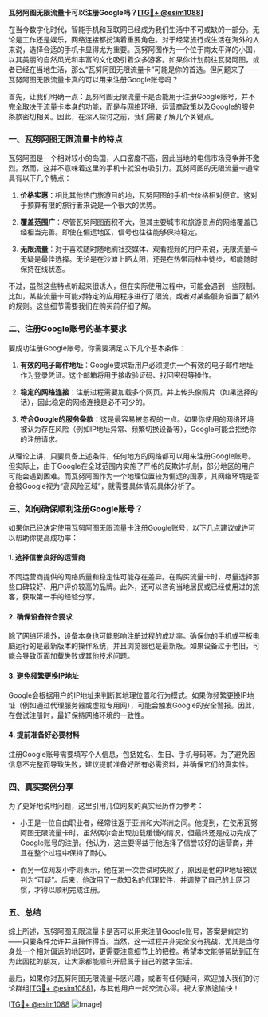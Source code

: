 **瓦努阿图无限流量卡可以注册Google吗？[[TG💪+ @esim1088](https://t.me/s/esim1088)]**

在当今数字化时代，智能手机和互联网已经成为我们生活中不可或缺的一部分。无论是工作还是娱乐，网络连接都扮演着重要角色。对于经常旅行或生活在海外的人来说，选择合适的手机卡显得尤为重要。瓦努阿图作为一个位于南太平洋的小国，以其美丽的自然风光和丰富的文化吸引着众多游客。如果你计划前往瓦努阿图，或者已经在当地生活，那么“瓦努阿图无限流量卡”可能是你的首选。但问题来了——瓦努阿图无限流量卡真的可以用来注册Google账号吗？

首先，让我们明确一点：瓦努阿图无限流量卡是否能用于注册Google账号，并不完全取决于流量卡本身的功能，而是与网络环境、运营商政策以及Google的服务条款密切相关。因此，在深入探讨之前，我们需要了解几个关键点。

### 一、瓦努阿图无限流量卡的特点

瓦努阿图是一个相对较小的岛国，人口密度不高，因此当地的电信市场竞争并不激烈。然而，这并不意味着这里的手机卡就没有吸引力。瓦努阿图的无限流量卡通常具有以下几个特点：

1. **价格实惠**：相比其他热门旅游目的地，瓦努阿图的手机卡价格相对便宜。这对于预算有限的旅行者来说是一个很大的优势。
   
2. **覆盖范围广**：尽管瓦努阿图面积不大，但其主要城市和旅游景点的网络覆盖已经相当完善。即使在偏远地区，信号也往往能够保持稳定。
   
3. **无限流量**：对于喜欢随时随地刷社交媒体、观看视频的用户来说，无限流量卡无疑是最佳选择。无论是在沙滩上晒太阳，还是在热带雨林中徒步，都能随时保持在线状态。

不过，虽然这些特点听起来很诱人，但在实际使用过程中，可能会遇到一些限制。比如，某些流量卡可能对特定的应用程序进行了限流，或者对某些服务设置了额外的规则。这些细节需要我们在购买前仔细了解。

### 二、注册Google账号的基本要求

要成功注册Google账号，你需要满足以下几个基本条件：

1. **有效的电子邮件地址**：Google要求新用户必须提供一个有效的电子邮件地址作为登录凭证。这个邮箱将用于接收验证码、找回密码等操作。
   
2. **稳定的网络连接**：注册过程需要加载多个网页，并上传头像照片（如果选择的话），因此稳定的网络连接是必不可少的。
   
3. **符合Google的服务条款**：这是最容易被忽视的一点。如果你使用的网络环境被认为存在风险（例如IP地址异常、频繁切换设备等），Google可能会拒绝你的注册请求。

从理论上讲，只要具备上述条件，任何地方的网络都可以用来注册Google账号。但实际上，由于Google在全球范围内实施了严格的反欺诈机制，部分地区的用户可能会遇到困难。而瓦努阿图作为一个地理位置较为偏远的国家，其网络环境是否会被Google视为“高风险区域”，就需要具体情况具体分析了。

### 三、如何确保顺利注册Google账号？

如果你已经决定使用瓦努阿图无限流量卡注册Google账号，以下几点建议或许可以帮助你提高成功率：

#### 1. 选择信誉良好的运营商

不同运营商提供的网络质量和稳定性可能存在差异。在购买流量卡时，尽量选择那些口碑较好、用户评价较高的品牌。此外，还可以咨询当地居民或已经使用过的旅客，获取第一手的经验分享。

#### 2. 确保设备符合要求

除了网络环境外，设备本身也可能影响注册过程的成功率。确保你的手机或平板电脑运行的是最新版本的操作系统，并且浏览器也是最新版。如果设备过于老旧，可能会导致页面加载失败或其他技术问题。

#### 3. 避免频繁更换IP地址

Google会根据用户的IP地址来判断其地理位置和行为模式。如果你频繁更换IP地址（例如通过代理服务器或虚拟专用网），可能会触发Google的安全警报。因此，在尝试注册时，最好保持网络环境的一致性。

#### 4. 提前准备好必要材料

注册Google账号需要填写个人信息，包括姓名、生日、手机号码等。为了避免因信息不完整而导致失败，建议提前准备好所有必需资料，并确保它们的真实性。

### 四、真实案例分享

为了更好地说明问题，这里引用几位网友的真实经历作为参考：

- 小王是一位自由职业者，经常往返于亚洲和大洋洲之间。他提到，在使用瓦努阿图无限流量卡时，虽然偶尔会出现加载缓慢的情况，但最终还是成功完成了Google账号的注册。他认为，这主要得益于他选择了信誉较好的运营商，并且在整个过程中保持了耐心。

- 而另一位网友小李则表示，他在第一次尝试时失败了，原因是他的IP地址被误判为“可疑”。后来，他改用了一款知名的代理软件，并调整了自己的上网习惯，才得以顺利完成注册。

### 五、总结

综上所述，瓦努阿图无限流量卡是否可以用来注册Google账号，答案是肯定的——只要条件允许并且操作得当。当然，这一过程并非完全没有挑战，尤其是当你身处一个相对偏远的地区时，更需要注意细节上的把控。希望本文能够帮助到正在为此困扰的朋友，让大家都能顺利开启属于自己的数字生活。

最后，如果你对瓦努阿图无限流量卡感兴趣，或者有任何疑问，欢迎加入我们的讨论群组[[TG💪+ @esim1088](https://t.me/s/esim1088)]，与其他用户一起交流心得。祝大家旅途愉快！

[[TG💪+ @esim1088](https://t.me/s/esim1088) ![Image](https://i.postimg.cc/4NQfJmqS/Snipaste-2025-05-13-00-14-12.png)]